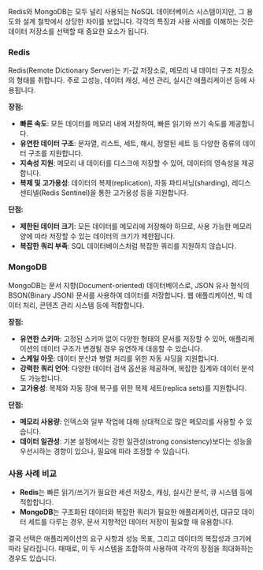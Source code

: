Redis와 MongoDB는 모두 널리 사용되는 NoSQL 데이터베이스 시스템이지만, 그 용도와 설계 철학에서 상당한 차이를 보입니다. 각각의 특징과 사용 사례를 이해하는 것은 데이터 저장소를 선택할 때 중요한 요소가 됩니다.

### Redis

Redis(Remote Dictionary Server)는 키-값 저장소로, 메모리 내 데이터 구조 저장소의 형태를 취합니다. 주로 고성능, 데이터 캐싱, 세션 관리, 실시간 애플리케이션 등에 사용됩니다.

**장점:**
- **빠른 속도**: 모든 데이터를 메모리 내에 저장하여, 빠른 읽기와 쓰기 속도를 제공합니다.
- **유연한 데이터 구조**: 문자열, 리스트, 세트, 해시, 정렬된 세트 등 다양한 종류의 데이터 구조를 지원합니다.
- **지속성 지원**: 메모리 내 데이터를 디스크에 저장할 수 있어, 데이터의 영속성을 제공합니다.
- **복제 및 고가용성**: 데이터의 복제(replication), 자동 파티셔닝(sharding), 레디스 센티넬(Redis Sentinel)을 통한 고가용성 등을 지원합니다.

**단점:**
- **제한된 데이터 크기**: 모든 데이터를 메모리에 저장해야 하므로, 사용 가능한 메모리 양에 따라 저장할 수 있는 데이터의 크기가 제한됩니다.
- **복잡한 쿼리 부족**: SQL 데이터베이스처럼 복잡한 쿼리를 지원하지 않습니다.

### MongoDB

MongoDB는 문서 지향(Document-oriented) 데이터베이스로, JSON 유사 형식의 BSON(Binary JSON) 문서를 사용하여 데이터를 저장합니다. 웹 애플리케이션, 빅 데이터 처리, 콘텐츠 관리 시스템 등에 적합합니다.

**장점:**
- **유연한 스키마**: 고정된 스키마 없이 다양한 형태의 문서를 저장할 수 있어, 애플리케이션의 데이터 구조가 변경될 경우 유연하게 대응할 수 있습니다.
- **스케일 아웃**: 데이터 분산과 병렬 처리를 위한 자동 샤딩을 지원합니다.
- **강력한 쿼리 언어**: 다양한 데이터 검색 옵션을 제공하며, 복잡한 집계와 데이터 분석도 가능합니다.
- **고가용성**: 복제와 자동 장애 복구를 위한 복제 세트(replica sets)를 지원합니다.

**단점:**
- **메모리 사용량**: 인덱스와 일부 작업에 대해 상대적으로 많은 메모리를 사용할 수 있습니다.
- **데이터 일관성**: 기본 설정에서는 강한 일관성(strong consistency)보다는 성능을 우선시하는 경향이 있으나, 필요에 따라 조정할 수 있습니다.

### 사용 사례 비교

- **Redis**는 빠른 읽기/쓰기가 필요한 세션 저장소, 캐싱, 실시간 분석, 큐 시스템 등에 적합합니다.
- **MongoDB**는 구조화된 데이터와 복잡한 쿼리가 필요한 애플리케이션, 대규모 데이터 세트를 다루는 경우, 문서 지향적인 데이터 저장이 필요할 때 유용합니다.

결국 선택은 애플리케이션의 요구 사항과 성능 목표, 그리고 데이터의 복잡성과 크기에 따라 달라집니다. 때때로, 이 두 시스템을 조합하여 사용하여 각각의 장점을 최대화하는 경우도 있습니다.